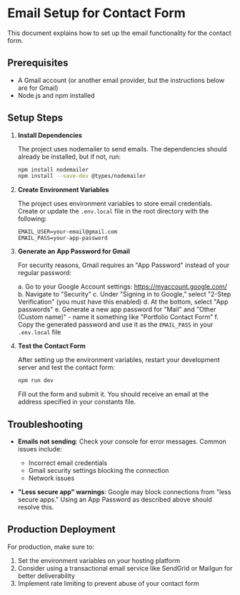 # Email Setup for Contact Form

This document explains how to set up the email functionality for the contact form.

## Prerequisites

-   A Gmail account (or another email provider, but the instructions below are for Gmail)
-   Node.js and npm installed

## Setup Steps

1. **Install Dependencies**

    The project uses nodemailer to send emails. The dependencies should already be installed, but if not, run:

    ```bash
    npm install nodemailer
    npm install --save-dev @types/nodemailer
    ```

2. **Create Environment Variables**

    The project uses environment variables to store email credentials. Create or update the `.env.local` file in the root directory with the following:

    ```
    EMAIL_USER=your-email@gmail.com
    EMAIL_PASS=your-app-password
    ```

3. **Generate an App Password for Gmail**

    For security reasons, Gmail requires an "App Password" instead of your regular password:

    a. Go to your Google Account settings: https://myaccount.google.com/
    b. Navigate to "Security"
    c. Under "Signing in to Google," select "2-Step Verification" (you must have this enabled)
    d. At the bottom, select "App passwords"
    e. Generate a new app password for "Mail" and "Other (Custom name)" - name it something like "Portfolio Contact Form"
    f. Copy the generated password and use it as the `EMAIL_PASS` in your `.env.local` file

4. **Test the Contact Form**

    After setting up the environment variables, restart your development server and test the contact form:

    ```bash
    npm run dev
    ```

    Fill out the form and submit it. You should receive an email at the address specified in your constants file.

## Troubleshooting

-   **Emails not sending**: Check your console for error messages. Common issues include:

    -   Incorrect email credentials
    -   Gmail security settings blocking the connection
    -   Network issues

-   **"Less secure app" warnings**: Google may block connections from "less secure apps." Using an App Password as described above should resolve this.

## Production Deployment

For production, make sure to:

1. Set the environment variables on your hosting platform
2. Consider using a transactional email service like SendGrid or Mailgun for better deliverability
3. Implement rate limiting to prevent abuse of your contact form
